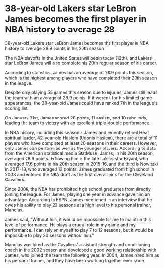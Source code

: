 #  38-year-old Lakers star LeBron James becomes the first player in NBA history to average 28 
  38-year-old Lakers star LeBron James becomes the first player in NBA history to average 28.9 points in his 20th season

The NBA playoffs in the United States will begin today (12th), and Lakers star LeBron James will also complete his 20th regular season of his career.

According to statistics, James has an average of 28.9 points this season, which is the highest among players who have completed their 20th season in the league.

Despite only playing 55 games this season due to injuries, James still leads the team with an average of 28.9 points. If it weren't for his limited game appearances, the 38-year-old James could have ranked 7th in the league's scoring list.

On January 31st, James scored 28 points, 11 assists, and 10 rebounds, leading the team to victory with an excellent triple-double performance.

In NBA history, including this season's James and recently retired Heat spiritual leader, 42-year-old Haslem (Udonis Haslem), there are a total of 11 players who have completed at least 20 seasons in their careers. However, only James can perform as well as the younger players. According to data from the American statistical media StatMuse, James, in his 20th season, averaged 28.9 points. Following him is the late Lakers star Bryant, who averaged 17.6 points in his 20th season in 2015-16, and the third is Nowitzki in 2017-18, who averaged 12 points. James graduated from high school in 2003 and entered the NBA draft as the first overall pick for the Cleveland Cavaliers.

Since 2006, the NBA has prohibited high school graduates from directly joining the league. For James, playing one year in advance gave him an advantage. According to ESPN, James mentioned in an interview that he owes his ability to play 20 seasons at a high level to his personal trainer, Mancias.

James said, "Without him, it would be impossible for me to maintain this level of performance. He plays a crucial role in my game and my performance. I can rely on myself to play 7 to 12 seasons, but it would be impossible to play 20 seasons without him."

Mancias was hired as the Cavaliers' assistant strength and conditioning coach in the 2002 season and developed a good working relationship with James, who joined the team the following year. In 2004, James hired him as his personal trainer, and they have been working together ever since.